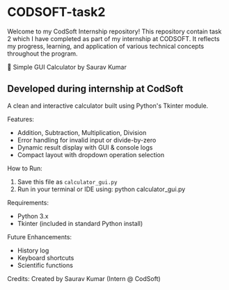 # CODSOFT-task2
Welcome to my CodSoft Internship repository! This repository contain task 2 which I have completed as part of my internship at CODSOFT. It reflects my progress, learning, and application of various technical concepts throughout the program. 

🧮 Simple GUI Calculator by Saurav Kumar

Developed during internship at CodSoft
-------------------------------------------------------
A clean and interactive calculator built using Python's Tkinter module.

Features:
- Addition, Subtraction, Multiplication, Division
- Error handling for invalid input or divide-by-zero
- Dynamic result display with GUI & console logs
- Compact layout with dropdown operation selection

How to Run:
1. Save this file as `calculator_gui.py`
2. Run in your terminal or IDE using: python calculator_gui.py

Requirements:
- Python 3.x
- Tkinter (included in standard Python install)

Future Enhancements:
- History log
- Keyboard shortcuts
- Scientific functions

Credits:
Created by Saurav Kumar (Intern @ CodSoft)

